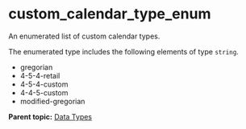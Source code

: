 # custom_calendar_type_enum

An enumerated list of custom calendar types.

The enumerated type includes the following elements of type `string`.

- gregorian
- 4-5-4-retail
- 4-5-4-custom
- 4-4-5-custom
- modified-gregorian

**Parent topic:** [Data Types](../data_types/c_datatypes.md)

